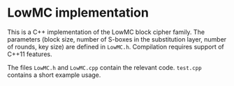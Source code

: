# LowMC implementation
This is a C++ implementation of the LowMC block cipher family. The
parameters (block size, number of S-boxes in the substitution layer, number
of rounds, key size) are defined in `LowMC.h`. Compilation requires support
of C++11 features.

The files `LowMC.h` and `LowMC.cpp` contain the relevant code. `test.cpp`
contains a short example usage.
